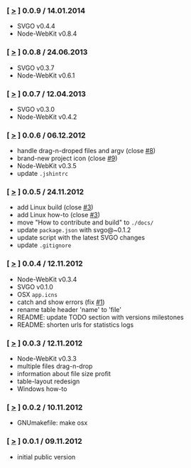 ### [ [>](//github.com/svg/svgo-gui/tree/v0.0.9) ] 0.0.9 / 14.01.2014
* SVGO v0.4.4
* Node-WebKit v0.8.4

### [ [>](//github.com/svg/svgo-gui/tree/v0.0.8) ] 0.0.8 / 24.06.2013
* SVGO v0.3.7
* Node-WebKit v0.6.1

### [ [>](//github.com/svg/svgo-gui/tree/v0.0.7) ] 0.0.7 / 12.04.2013
* SVGO v0.3.0
* Node-WebKit v0.4.2

### [ [>](//github.com/svg/svgo-gui/tree/v0.0.6) ] 0.0.6 / 06.12.2012
* handle drag-n-droped files and argv (close [#8](https://github.com/svg/svgo-gui/issues/8))
* brand-new project icon (close [#9](https://github.com/svg/svgo-gui/issues/9))
* Node-WebKit v0.3.5
* update `.jshintrc`

### [ [>](//github.com/svg/svgo-gui/tree/v0.0.5) ] 0.0.5 / 24.11.2012
* add Linux build (close [#3](https://github.com/svg/svgo-gui/issues/3))
* add Linux how-to (close [#3](https://github.com/svg/svgo-gui/issues/4))
* move "How to contribute and build" to `./docs/`
* update `package.json` with svgo@~0.1.2
* update script with the latest SVGO changes
* update `.gitignore`

### [ [>](//github.com/svg/svgo-gui/tree/v0.0.4) ] 0.0.4 / 12.11.2012
* Node-WebKit v0.3.4
* SVGO v0.1.0
* OSX `app.icns`
* catch and show errors (fix [#1](https://github.com/svg/svgo-gui/issues/1))
* rename table header 'name' to 'file'
* README: update TODO section with versions milestones
* README: shorten urls for statistics logs

### [ [>](//github.com/svg/svgo-gui/tree/v0.0.3) ] 0.0.3 / 12.11.2012
* Node-WebKit v0.3.3
* multiple files drag-n-drop
* information about file size profit
* table-layout redesign
* Windows how-to

### [ [>](//github.com/svg/svgo-gui/tree/v0.0.2) ] 0.0.2 / 10.11.2012
* GNUmakefile: make osx

### [ [>](//github.com/svg/svgo-gui/tree/v0.0.1) ] 0.0.1 / 09.11.2012
* initial public version
